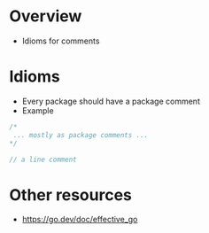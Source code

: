 # Overview
- Idioms for comments


# Idioms
- Every package should have a package comment
- Example
```go
/*
 ... mostly as package comments ...
*/

// a line comment
```


# Other resources
- https://go.dev/doc/effective_go
